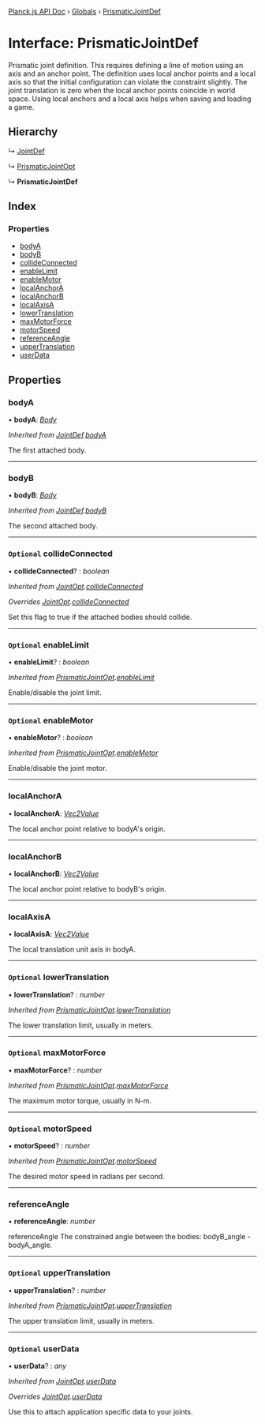 [Planck.js API Doc](../README.md) › [Globals](../globals.md) › [PrismaticJointDef](prismaticjointdef.md)

# Interface: PrismaticJointDef

Prismatic joint definition. This requires defining a line of motion using an
axis and an anchor point. The definition uses local anchor points and a local
axis so that the initial configuration can violate the constraint slightly.
The joint translation is zero when the local anchor points coincide in world
space. Using local anchors and a local axis helps when saving and loading a
game.

## Hierarchy

  ↳ [JointDef](jointdef.md)

  ↳ [PrismaticJointOpt](prismaticjointopt.md)

  ↳ **PrismaticJointDef**

## Index

### Properties

* [bodyA](prismaticjointdef.md#bodya)
* [bodyB](prismaticjointdef.md#bodyb)
* [collideConnected](prismaticjointdef.md#optional-collideconnected)
* [enableLimit](prismaticjointdef.md#optional-enablelimit)
* [enableMotor](prismaticjointdef.md#optional-enablemotor)
* [localAnchorA](prismaticjointdef.md#localanchora)
* [localAnchorB](prismaticjointdef.md#localanchorb)
* [localAxisA](prismaticjointdef.md#localaxisa)
* [lowerTranslation](prismaticjointdef.md#optional-lowertranslation)
* [maxMotorForce](prismaticjointdef.md#optional-maxmotorforce)
* [motorSpeed](prismaticjointdef.md#optional-motorspeed)
* [referenceAngle](prismaticjointdef.md#referenceangle)
* [upperTranslation](prismaticjointdef.md#optional-uppertranslation)
* [userData](prismaticjointdef.md#optional-userdata)

## Properties

###  bodyA

• **bodyA**: *[Body](../classes/body.md)*

*Inherited from [JointDef](jointdef.md).[bodyA](jointdef.md#bodya)*

The first attached body.

___

###  bodyB

• **bodyB**: *[Body](../classes/body.md)*

*Inherited from [JointDef](jointdef.md).[bodyB](jointdef.md#bodyb)*

The second attached body.

___

### `Optional` collideConnected

• **collideConnected**? : *boolean*

*Inherited from [JointOpt](jointopt.md).[collideConnected](jointopt.md#optional-collideconnected)*

*Overrides [JointOpt](jointopt.md).[collideConnected](jointopt.md#optional-collideconnected)*

Set this flag to true if the attached bodies
should collide.

___

### `Optional` enableLimit

• **enableLimit**? : *boolean*

*Inherited from [PrismaticJointOpt](prismaticjointopt.md).[enableLimit](prismaticjointopt.md#optional-enablelimit)*

Enable/disable the joint limit.

___

### `Optional` enableMotor

• **enableMotor**? : *boolean*

*Inherited from [PrismaticJointOpt](prismaticjointopt.md).[enableMotor](prismaticjointopt.md#optional-enablemotor)*

Enable/disable the joint motor.

___

###  localAnchorA

• **localAnchorA**: *[Vec2Value](vec2value.md)*

The local anchor point relative to bodyA's origin.

___

###  localAnchorB

• **localAnchorB**: *[Vec2Value](vec2value.md)*

The local anchor point relative to bodyB's origin.

___

###  localAxisA

• **localAxisA**: *[Vec2Value](vec2value.md)*

The local translation unit axis in bodyA.

___

### `Optional` lowerTranslation

• **lowerTranslation**? : *number*

*Inherited from [PrismaticJointOpt](prismaticjointopt.md).[lowerTranslation](prismaticjointopt.md#optional-lowertranslation)*

The lower translation limit, usually in meters.

___

### `Optional` maxMotorForce

• **maxMotorForce**? : *number*

*Inherited from [PrismaticJointOpt](prismaticjointopt.md).[maxMotorForce](prismaticjointopt.md#optional-maxmotorforce)*

The maximum motor torque, usually in N-m.

___

### `Optional` motorSpeed

• **motorSpeed**? : *number*

*Inherited from [PrismaticJointOpt](prismaticjointopt.md).[motorSpeed](prismaticjointopt.md#optional-motorspeed)*

The desired motor speed in radians per second.

___

###  referenceAngle

• **referenceAngle**: *number*

referenceAngle The constrained angle between the bodies:
bodyB_angle - bodyA_angle.

___

### `Optional` upperTranslation

• **upperTranslation**? : *number*

*Inherited from [PrismaticJointOpt](prismaticjointopt.md).[upperTranslation](prismaticjointopt.md#optional-uppertranslation)*

The upper translation limit, usually in meters.

___

### `Optional` userData

• **userData**? : *any*

*Inherited from [JointOpt](jointopt.md).[userData](jointopt.md#optional-userdata)*

*Overrides [JointOpt](jointopt.md).[userData](jointopt.md#optional-userdata)*

Use this to attach application specific data to your joints.
